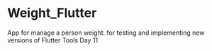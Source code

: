 # Weight_Flutter
 App for manage a person weight. for testing and implementing new versions of Flutter Tools
 Day 11
